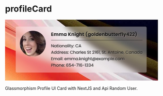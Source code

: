 # profileCard
![profile card](/preview.jpg?raw=true "profile card")

Glassmorphism Profile UI Card with NextJS and Api Random User.
